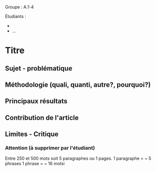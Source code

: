 Groupe : A.1-4

Étudiants : 

  - 
  - ...
  
# Titre

## Sujet - problématique

## Méthodologie (quali, quanti, autre?, pourquoi?)

## Principaux résultats

## Contribution de l'article

## Limites - Critique


### Attention (à supprimer par l'étudiant)
Entre 250 et 500 mots soit 5 paragraphes ou 1 pages.
1 paragraphe = ~ 5 phrases
1 phrase = ~ 16 motsi
